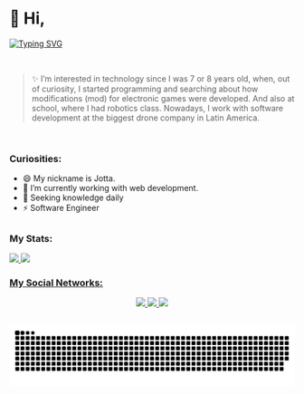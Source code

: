 # 👋 Hi,

[![Typing SVG](https://readme-typing-svg.demolab.com?font=Hubot+Sans&weight=900&size=60&pause=1000&color=FFF&center=true&width=1000&height=50&lines=My+name+is...;Jo%C3%A3o+Guilherme+Bortoletto)](https://git.io/typing-svg)

<br/>

> ✨  I’m interested in technology since I was 7 or 8 years old, when, out of curiosity, I started programming and searching about how modifications (mod) for electronic games were developed. And also at school, where I had robotics class. Nowadays, I work with software development at the biggest drone company in Latin America.

<br/>

### Curiosities:

- 😄 My nickname is Jotta.
- 🔭 I’m currently working with web development.
- 🌱 Seeking knowledge daily
- ⚡ Software Engineer

##

### My Stats: 

<div>
    <a href="https://github.com/bortolettojoaog">  
    <img height="180em" src="https://github-readme-stats.vercel.app/api?username=bortolettojoaog&show_icons=true&theme=dark" />
    <img height="180em" src="https://github-readme-stats.vercel.app/api/top-langs/?username=bortolettojoaog&langs_count=16&theme=dark&layout=compact" />
</div>    
    
### My Social Networks:
    
<div align="center">
    <a href="https://www.instagram.com/bortoletto.joaog/" target="_blank">
        <img src="https://img.shields.io/badge/-Instagram-%23E4405F?style=for-the-badge&logo=instagram&logoColor=white" />
    </a>
    <a href="https://g.dev/bortolettojoaog" target="_blank">
        <img src="https://img.shields.io/badge/GDev-D14836?style=for-the-badge&logo=gmail&logoColor=white" />
    </a>
    <a href="https://www.linkedin.com/in/bortolettojoaog/" target="_blank">
        <img src="https://img.shields.io/badge/LinkedIn-0077B5?style=for-the-badge&logo=linkedin&logoColor=white" />
    </a>
</div>
    
##   
    
<picture>
  <source media="(prefers-color-scheme: dark)" srcset="https://raw.githubusercontent.com/platane/platane/output/github-contribution-grid-snake-dark.svg">
  <source media="(prefers-color-scheme: light)" srcset="https://raw.githubusercontent.com/platane/platane/output/github-contribution-grid-snake.svg">
  <img alt="github contribution grid snake animation" src="https://raw.githubusercontent.com/platane/platane/output/github-contribution-grid-snake.svg">
</picture>
